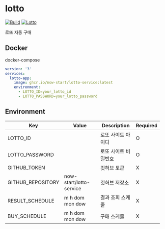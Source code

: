 # lotto

[![Build](https://github.com/now-start/lotto-service/actions/workflows/deploy.yaml/badge.svg)](https://github.com/now-start/lotto-service/actions/workflows/deploy.yaml)
[![Lotto](https://github.com/now-start/lotto-service/actions/workflows/lotto.yaml/badge.svg)](https://github.com/now-start/lotto-service/actions/workflows/lotto.yaml)

로또 자동 구매

## Docker

docker-compose

```yaml
version: '3'
services:
  lotto-app:
    image: ghcr.io/now-start/lotto-service:latest
    environment:
      - LOTTO_ID=your_lotto_id
      - LOTTO_PASSWORD=your_lotto_password
```

## Environment

| Key               | Value                   | Description | Required |
|-------------------|-------------------------|-------------|----------|
| LOTTO_ID          |                         | 로또 사이트 아이디  | O        |
| LOTTO_PASSWORD    |                         | 로또 사이트 비밀번호 | O        |
| GITHUB_TOKEN      |                         | 깃허브 토큰      | X        |
| GITHUB_REPOSITORY | now-start/lotto-service | 깃허브 저장소     | X        |
| RESULT_SCHEDULE   | m h dom mon dow         | 결과 조회 스케줄   | X        |
| BUY_SCHEDULE      | m h dom mon dow         | 구매 스케줄      | X        |